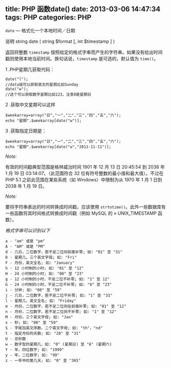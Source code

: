 title: PHP 函数date()
date: 2013-03-06 14:47:34
tags: PHP
categories: PHP
---

`date` — 格式化一个本地时间／日期

说明 string date ( string $format [, int $timestamp ] )

返回将整数 `timestamp` 按照给定的格式字串而产生的字符串。如果没有给出时间戳则使用本地当前时间。换句话说，`timestamp` 是可选的，默认值为 `time()`。

<!-- more -->

1 .PHP星期几获取代码：

    date("l");  
    //data就可以获取英文的星期比如Sunday  
    date("w");  
    //这个可以获取数字星期比如123，注意0是星期日 

2 .获取中文星期可以这样

    $weekarray=array("日","一","二","三","四","五","六");  
    echo "星期".$weekarray[date("w")];

3 .获取指定日期是：

    $weekarray=array("日","一","二","三","四","五","六");  
    echo "星期".$weekarray[date("w","2011-11-11")]; 

_Note:_

有效的时间戳典型范围是格林威治时间 1901 年 12 月 13 日 20:45:54 到 2038 年 1 月 19 日 03:14:07。（此范围符合 32 位有符号整数的最小值和最大值）。不过在 PHP 5.1 之前此范围在某些系统（如 Windows）中限制为从 1970 年 1 月 1 日到 2038 年 1 月 19 日。

_Note:_

要将字符串表达的时间转换成时间戳，应该使用 `strtotime()`。此外一些数据库有一些函数将其时间格式转换成时间戳（例如 MySQL 的 » UNIX_TIMESTAMP 函数）。

_格式字串可以识别以下_

    a - "am" 或是 "pm"   
    A - "AM" 或是 "PM"   
    d - 几日，二位数字，若不足二位则前面补零; 如: "01" 至 "31"   
    D - 星期几，三个英文字母; 如: "Fri"   
    F - 月份，英文全名; 如: "January"   
    h - 12 小时制的小时; 如: "01" 至 "12"   
    H - 24 小时制的小时; 如: "00" 至 "23"   
    g - 12 小时制的小时，不足二位不补零; 如: "1" 至 12"   
    G - 24 小时制的小时，不足二位不补零; 如: "0" 至 "23"   
    i - 分钟; 如: "00" 至 "59"   
    j - 几日，二位数字，若不足二位不补零; 如: "1" 至 "31"   
    l - 星期几，英文全名; 如: "Friday"   
    m - 月份，二位数字，若不足二位则在前面补零; 如: "01" 至 "12"   
    n - 月份，二位数字，若不足二位则不补零; 如: "1" 至 "12"   
    M - 月份，三个英文字母; 如: "Jan"   
    s - 秒; 如: "00" 至 "59"   
    S - 字尾加英文序数，二个英文字母; 如: "th"，"nd"   
    t - 指定月份的天数; 如: "28" 至 "31"   
    U - 总秒数   
    w - 数字型的星期几，如: "0" (星期日) 至 "6" (星期六)   
    Y - 年，四位数字; 如: "1999"   
    y - 年，二位数字; 如: "99"   
    z - 一年中的第几天; 如: "0" 至 "365"